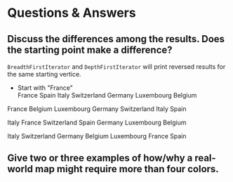# Questions & Answers

## Discuss the differences among the results. Does the starting point make a difference?
`BreadthFirstIterator` and `DepthFirstIterator` will print reversed results for the same starting vertice.

- Start with "France" <br>
France
Spain
Italy
Switzerland
Germany
Luxembourg
Belgium

France
Belgium
Luxembourg
Germany
Switzerland
Italy
Spain


Italy
France
Switzerland
Spain
Germany
Luxembourg
Belgium

Italy
Switzerland
Germany
Belgium
Luxembourg
France
Spain

## Give two or three examples of how/why a real-world map might require more than four colors.